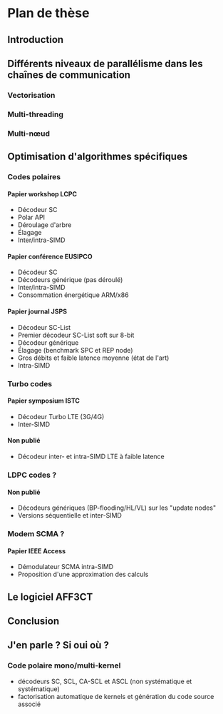 # Plan de thèse

## Introduction

## Différents niveaux de parallélisme dans les chaînes de communication

### Vectorisation

### Multi-threading

### Multi-nœud

## Optimisation d'algorithmes spécifiques

### Codes polaires

#### Papier workshop LCPC

- Décodeur SC
- Polar API
- Déroulage d'arbre
- Élagage
- Inter/intra-SIMD

#### Papier conférence EUSIPCO

- Décodeur SC
- Décodeurs générique (pas déroulé)
- Inter/intra-SIMD
- Consommation énergétique ARM/x86

#### Papier journal JSPS

- Décodeur SC-List
- Premier décodeur SC-List soft sur 8-bit
- Décodeur générique
- Élagage (benchmark SPC et REP node)
- Gros débits et faible latence moyenne (état de l'art)
- Intra-SIMD

### Turbo codes

#### Papier symposium ISTC

- Décodeur Turbo LTE (3G/4G)
- Inter-SIMD

#### Non publié

- Décodeur inter- et intra-SIMD LTE à faible latence

### LDPC codes ?

#### Non publié

- Décodeurs génériques (BP-flooding/HL/VL) sur les "update nodes"
- Versions séquentielle et inter-SIMD

### Modem SCMA ?

#### Papier IEEE Access

- Démodulateur SCMA intra-SIMD
- Proposition d'une approximation des calculs

## Le logiciel AFF3CT

## Conclusion






## J'en parle ? Si oui où ?

### Code polaire mono/multi-kernel

- décodeurs SC, SCL, CA-SCL et ASCL (non systématique et systématique)
- factorisation automatique de kernels et génération du code source associé
